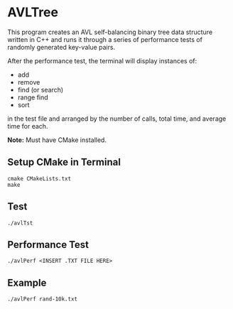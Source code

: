 # AVLTree

This program creates an AVL self-balancing binary tree data structure written in C++ and runs it through a series of performance tests of randomly generated key-value pairs.

After the performance test, the terminal will display instances of:

- add
- remove
- find (or search)
- range find
- sort

in the test file and arranged by the number of calls, total time, and average time for each. 

**Note:** Must have CMake installed.

## Setup CMake in Terminal
```
cmake CMakeLists.txt
make
```

## Test
```
./avlTst
```

## Performance Test
```
./avlPerf <INSERT .TXT FILE HERE>
```

## Example
```
./avlPerf rand-10k.txt
```

